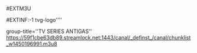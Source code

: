 #EXTM3U 

#EXTINF:-1 tvg-logo''''

group-title=''TV SERIES ANTIGAS''
https://59f1cbe63db89.streamlock.net:1443/canal/_definst_/canal/chunklist_w1450196991.m3u8
